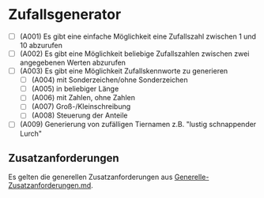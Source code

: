 # Zufallsgenerator

- [ ] (A001) Es gibt eine einfache Möglichkeit eine Zufallszahl zwischen 1 und 10 abzurufen
- [ ] (A002) Es gibt eine Möglichkeit beliebige Zufallszahlen zwischen zwei angegebenen Werten abzurufen
- [ ] (A003) Es gibt eine Möglichkeit Zufallskennworte zu generieren
  - [ ] (A004) mit Sonderzeichen/ohne Sonderzeichen
  - [ ] (A005) in beliebiger Länge
  - [ ] (A006) mit Zahlen, ohne Zahlen
  - [ ] (A007) Groß-/Kleinschreibung
  - [ ] (A008) Steuerung der Anteile
- [ ] (A009) Generierung von zufälligen Tiernamen z.B. "lustig schnappender Lurch"

## Zusatzanforderungen

Es gelten die generellen Zusatzanforderungen aus [Generelle-Zusatzanforderungen.md](../Generelle-Zusatzanforderungen.md).
